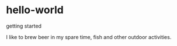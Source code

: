 # hello-world
getting started

I like to brew beer in my spare time, fish and other outdoor activities. 
